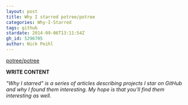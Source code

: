 ```yaml
---
layout: post
title: Why I starred potree/potree
categories: Why-I-Starred
tags: github
stardate: 2014-09-06T13:11:54Z
gh_id: 5296705
author: Nick Peihl
---
```


[potree/potree](https://github.com/potree/potree)

**WRITE CONTENT**

*"Why I starred" is a series of articles describing projects I star on GitHub and why I found them interesting. My hope is that you'll find them interesting as well.*


